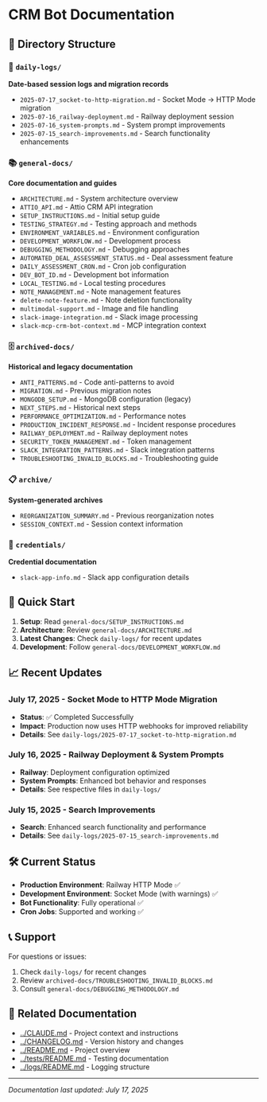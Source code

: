 # CRM Bot Documentation

## 📁 Directory Structure

### 📅 `daily-logs/`
**Date-based session logs and migration records**
- `2025-07-17_socket-to-http-migration.md` - Socket Mode → HTTP Mode migration
- `2025-07-16_railway-deployment.md` - Railway deployment session
- `2025-07-16_system-prompts.md` - System prompt improvements
- `2025-07-15_search-improvements.md` - Search functionality enhancements

### 📚 `general-docs/`
**Core documentation and guides**
- `ARCHITECTURE.md` - System architecture overview
- `ATTIO_API.md` - Attio CRM API integration
- `SETUP_INSTRUCTIONS.md` - Initial setup guide
- `TESTING_STRATEGY.md` - Testing approach and methods
- `ENVIRONMENT_VARIABLES.md` - Environment configuration
- `DEVELOPMENT_WORKFLOW.md` - Development process
- `DEBUGGING_METHODOLOGY.md` - Debugging approaches
- `AUTOMATED_DEAL_ASSESSMENT_STATUS.md` - Deal assessment feature
- `DAILY_ASSESSMENT_CRON.md` - Cron job configuration
- `DEV_BOT_ID.md` - Development bot information
- `LOCAL_TESTING.md` - Local testing procedures
- `NOTE_MANAGEMENT.md` - Note management features
- `delete-note-feature.md` - Note deletion functionality
- `multimodal-support.md` - Image and file handling
- `slack-image-integration.md` - Slack image processing
- `slack-mcp-crm-bot-context.md` - MCP integration context

### 🗄️ `archived-docs/`
**Historical and legacy documentation**
- `ANTI_PATTERNS.md` - Code anti-patterns to avoid
- `MIGRATION.md` - Previous migration notes
- `MONGODB_SETUP.md` - MongoDB configuration (legacy)
- `NEXT_STEPS.md` - Historical next steps
- `PERFORMANCE_OPTIMIZATION.md` - Performance notes
- `PRODUCTION_INCIDENT_RESPONSE.md` - Incident response procedures
- `RAILWAY_DEPLOYMENT.md` - Railway deployment notes
- `SECURITY_TOKEN_MANAGEMENT.md` - Token management
- `SLACK_INTEGRATION_PATTERNS.md` - Slack integration patterns
- `TROUBLESHOOTING_INVALID_BLOCKS.md` - Troubleshooting guide

### 📋 `archive/`
**System-generated archives**
- `REORGANIZATION_SUMMARY.md` - Previous reorganization notes
- `SESSION_CONTEXT.md` - Session context information

### 🔐 `credentials/`
**Credential documentation**
- `slack-app-info.md` - Slack app configuration details

## 🚀 Quick Start

1. **Setup**: Read `general-docs/SETUP_INSTRUCTIONS.md`
2. **Architecture**: Review `general-docs/ARCHITECTURE.md`
3. **Latest Changes**: Check `daily-logs/` for recent updates
4. **Development**: Follow `general-docs/DEVELOPMENT_WORKFLOW.md`

## 📈 Recent Updates

### July 17, 2025 - Socket Mode to HTTP Mode Migration
- **Status**: ✅ Completed Successfully
- **Impact**: Production now uses HTTP webhooks for improved reliability
- **Details**: See `daily-logs/2025-07-17_socket-to-http-migration.md`

### July 16, 2025 - Railway Deployment & System Prompts
- **Railway**: Deployment configuration optimized
- **System Prompts**: Enhanced bot behavior and responses
- **Details**: See respective files in `daily-logs/`

### July 15, 2025 - Search Improvements
- **Search**: Enhanced search functionality and performance
- **Details**: See `daily-logs/2025-07-15_search-improvements.md`

## 🛠️ Current Status

- **Production Environment**: Railway HTTP Mode ✅
- **Development Environment**: Socket Mode (with warnings) ✅
- **Bot Functionality**: Fully operational ✅
- **Cron Jobs**: Supported and working ✅

## 📞 Support

For questions or issues:
1. Check `daily-logs/` for recent changes
2. Review `archived-docs/TROUBLESHOOTING_INVALID_BLOCKS.md`
3. Consult `general-docs/DEBUGGING_METHODOLOGY.md`

## 🔗 Related Documentation

- [../CLAUDE.md](../CLAUDE.md) - Project context and instructions
- [../CHANGELOG.md](../CHANGELOG.md) - Version history and changes
- [../README.md](../README.md) - Project overview
- [../tests/README.md](../tests/README.md) - Testing documentation
- [../logs/README.md](../logs/README.md) - Logging structure

---

*Documentation last updated: July 17, 2025*
